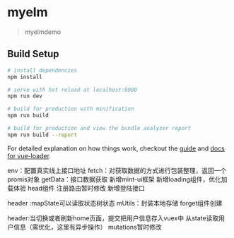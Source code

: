 # myelm

> myelmdemo

## Build Setup

``` bash
# install dependencies
npm install

# serve with hot reload at localhost:8080
npm run dev

# build for production with minification
npm run build

# build for production and view the bundle analyzer report
npm run build --report
```

For detailed explanation on how things work, checkout the [guide](http://vuejs-templates.github.io/webpack/) and [docs for vue-loader](http://vuejs.github.io/vue-loader).

env：配置真实线上接口地址
fetch：对获取数据的方式进行包装整理，返回一个promis对象
getData：接口数据获取
新增mint-ui框架
新增loading组件，优化加载体验
head组件 注册路由暂时修改
新增登陆接口

header :mapState可以读取状态树状态
mUtils：封装本地存储
forget组件创建

header:当切换或者刷新home页面，提交把用户信息存入vuex中
从state读取用户信息（需优化，这里有异步操作）
mutations暂时修改
